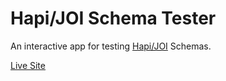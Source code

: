 # Hapi/JOI Schema Tester

An interactive app for testing [Hapi/JOI](https://www.npmjs.com/package/@hapi/joi)
Schemas.

[Live Site](https://jonoaugustine.github.io/joi-schema-tester/)
